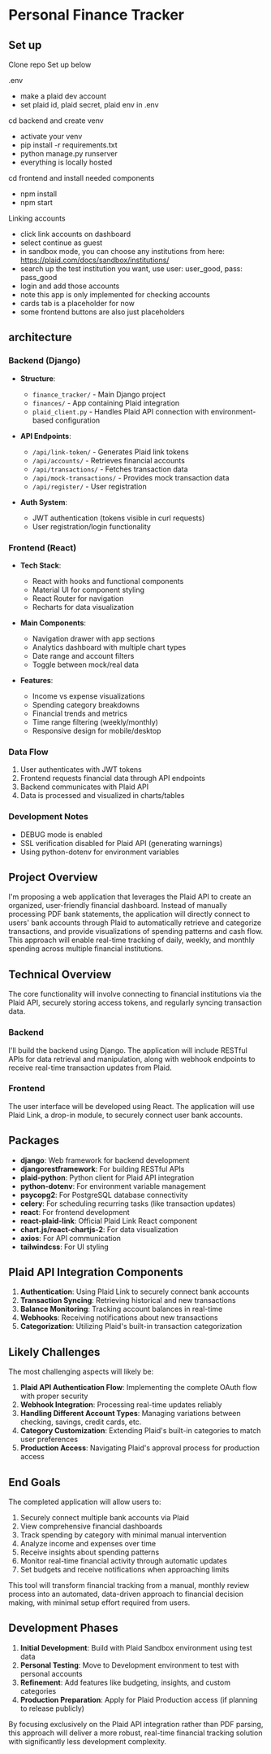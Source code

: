 # Personal Finance Tracker

## Set up

Clone repo
Set up below

.env
- make a plaid dev account
- set plaid id, plaid secret, plaid env in .env

cd backend and create venv
- activate your venv
- pip install -r requirements.txt
- python manage.py runserver
- everything is locally hosted

cd frontend and install needed components
- npm install
- npm start

Linking accounts
- click link accounts on dashboard
- select continue as guest
- in sandbox mode, you can choose any institutions from here: https://plaid.com/docs/sandbox/institutions/
- search up the test institution you want, use user: user_good, pass: pass_good
- login and add those accounts
- note this app is only implemented for checking accounts
- cards tab is a placeholder for now
- some frontend buttons are also just placeholders

## architecture

### Backend (Django)
- **Structure**:
  - `finance_tracker/` - Main Django project
  - `finances/` - App containing Plaid integration
  - `plaid_client.py` - Handles Plaid API connection with environment-based configuration
  
- **API Endpoints**:
  - `/api/link-token/` - Generates Plaid link tokens
  - `/api/accounts/` - Retrieves financial accounts
  - `/api/transactions/` - Fetches transaction data
  - `/api/mock-transactions/` - Provides mock transaction data
  - `/api/register/` - User registration

- **Auth System**:
  - JWT authentication (tokens visible in curl requests)
  - User registration/login functionality

### Frontend (React)
- **Tech Stack**:
  - React with hooks and functional components
  - Material UI for component styling
  - React Router for navigation
  - Recharts for data visualization
  
- **Main Components**:
  - Navigation drawer with app sections
  - Analytics dashboard with multiple chart types
  - Date range and account filters
  - Toggle between mock/real data

- **Features**:
  - Income vs expense visualizations
  - Spending category breakdowns
  - Financial trends and metrics
  - Time range filtering (weekly/monthly)
  - Responsive design for mobile/desktop

### Data Flow
1. User authenticates with JWT tokens
2. Frontend requests financial data through API endpoints
3. Backend communicates with Plaid API
4. Data is processed and visualized in charts/tables

### Development Notes
- DEBUG mode is enabled
- SSL verification disabled for Plaid API (generating warnings)
- Using python-dotenv for environment variables

## Project Overview
I'm proposing a web application that leverages the Plaid API to create an organized, user-friendly financial dashboard. Instead of manually processing PDF bank statements, the application will directly connect to users' bank accounts through Plaid to automatically retrieve and categorize transactions, and provide visualizations of spending patterns and cash flow. This approach will enable real-time tracking of daily, weekly, and monthly spending across multiple financial institutions.

## Technical Overview
The core functionality will involve connecting to financial institutions via the Plaid API, securely storing access tokens, and regularly syncing transaction data. 

### Backend
I'll build the backend using Django. The application will include RESTful APIs for data retrieval and manipulation, along with webhook endpoints to receive real-time transaction updates from Plaid.

### Frontend
The user interface will be developed using React. The application will use Plaid Link, a drop-in module, to securely connect user bank accounts.

## Packages
- **django**: Web framework for backend development
- **djangorestframework**: For building RESTful APIs
- **plaid-python**: Python client for Plaid API integration
- **python-dotenv**: For environment variable management
- **psycopg2**: For PostgreSQL database connectivity
- **celery**: For scheduling recurring tasks (like transaction updates)
- **react**: For frontend development
- **react-plaid-link**: Official Plaid Link React component
- **chart.js/react-chartjs-2**: For data visualization
- **axios**: For API communication
- **tailwindcss**: For UI styling

## Plaid API Integration Components
1. **Authentication**: Using Plaid Link to securely connect bank accounts
2. **Transaction Syncing**: Retrieving historical and new transactions
3. **Balance Monitoring**: Tracking account balances in real-time
4. **Webhooks**: Receiving notifications about new transactions
5. **Categorization**: Utilizing Plaid's built-in transaction categorization

## Likely Challenges
The most challenging aspects will likely be:
1. **Plaid API Authentication Flow**: Implementing the complete OAuth flow with proper security
2. **Webhook Integration**: Processing real-time updates reliably
3. **Handling Different Account Types**: Managing variations between checking, savings, credit cards, etc.
4. **Category Customization**: Extending Plaid's built-in categories to match user preferences
5. **Production Access**: Navigating Plaid's approval process for production access

## End Goals
The completed application will allow users to:
1. Securely connect multiple bank accounts via Plaid
2. View comprehensive financial dashboards
3. Track spending by category with minimal manual intervention
4. Analyze income and expenses over time
5. Receive insights about spending patterns
6. Monitor real-time financial activity through automatic updates
7. Set budgets and receive notifications when approaching limits

This tool will transform financial tracking from a manual, monthly review process into an automated, data-driven approach to financial decision making, with minimal setup effort required from users.

## Development Phases
1. **Initial Development**: Build with Plaid Sandbox environment using test data
2. **Personal Testing**: Move to Development environment to test with personal accounts
3. **Refinement**: Add features like budgeting, insights, and custom categories
4. **Production Preparation**: Apply for Plaid Production access (if planning to release publicly)

By focusing exclusively on the Plaid API integration rather than PDF parsing, this approach will deliver a more robust, real-time financial tracking solution with significantly less development complexity.
